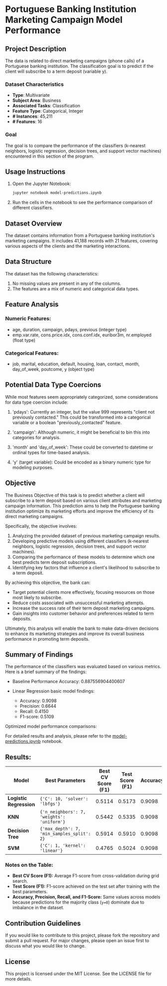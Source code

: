 # Portuguese Banking Institution Marketing Campaign Model Performance

## Project Description
The data is related to direct marketing campaigns (phone calls) of a Portuguese banking institution. The classification goal is to predict if the client will subscribe to a term deposit (variable y).

### Dataset Characteristics
- **Type**: Multivariate
- **Subject Area**: Business
- **Associated Tasks**: Classification
- **Feature Type**: Categorical, Integer
- **# Instances**: 45,211
- **# Features**: 16

### Goal
The goal is to compare the performance of the classifiers (k-nearest neighbors, logistic regression, decision trees, and support vector machines) encountered in this section of the program.

## Usage Instructions
1. Open the Jupyter Notebook:
    ```sh
    jupyter notebook model-predictions.ipynb
    ```
2. Run the cells in the notebook to see the performance comparison of different classifiers.

## Dataset Overview

The dataset contains information from a Portuguese banking institution's marketing campaigns. It includes 41,188 records with 21 features, covering various aspects of the clients and the marketing interactions.

## Data Structure

The dataset has the following characteristics:

1. No missing values are present in any of the columns.
2. The features are a mix of numeric and categorical data types.

## Feature Analysis

### Numeric Features:
- age, duration, campaign, pdays, previous (integer type)
- emp.var.rate, cons.price.idx, cons.conf.idx, euribor3m, nr.employed (float type)

### Categorical Features:
- job, marital, education, default, housing, loan, contact, month, day_of_week, poutcome, y (object type)

## Potential Data Type Coercions

While most features seem appropriately categorized, some considerations for data type coercion include:

1. 'pdays': Currently an integer, but the value 999 represents "client not previously contacted." This could be transformed into a categorical variable or a boolean "previously_contacted" feature.

2. 'campaign': Although numeric, it might be beneficial to bin this into categories for analysis.

3. 'month' and 'day_of_week': These could be converted to datetime or ordinal types for time-based analysis.

4. 'y' (target variable): Could be encoded as a binary numeric type for modeling purposes.


## Objective

The Business Objective of this task is to predict whether a client will subscribe to a term deposit based on various client attributes and marketing campaign information. This prediction aims to help the Portuguese banking institution optimize its marketing efforts and improve the efficiency of its direct marketing campaigns.

Specifically, the objective involves:

1. Analyzing the provided dataset of previous marketing campaign results.
2. Developing predictive models using different classifiers (k-nearest neighbors, logistic regression, decision trees, and support vector machines).
3. Comparing the performance of these models to determine which one best predicts term deposit subscriptions.
4. Identifying key factors that influence a client's likelihood to subscribe to a term deposit.

By achieving this objective, the bank can:

- Target potential clients more effectively, focusing resources on those most likely to subscribe.
- Reduce costs associated with unsuccessful marketing attempts.
- Increase the success rate of their term deposit marketing campaigns.
- Gain insights into customer behavior and preferences related to term deposits.

Ultimately, this analysis will enable the bank to make data-driven decisions to enhance its marketing strategies and improve its overall business performance in promoting term deposits.


## Summary of Findings
The performance of the classifiers was evaluated based on various metrics. Here is a brief summary of the findings:

- Baseline Performance Accuracy: 0.887556904400607
  
- Linear Regression basic model findings:
  - Accuracy: 0.9098
  - Precision: 0.6644
  - Recall: 0.4150
  - F1-score: 0.5109

Optimized model performance comparisons:

For detailed results and analysis, please refer to the [model-predictions.ipynb](https://github.com/sohanit/Portugese-bank-marketing-campaign-model-performance/blob/main/model-predictions.ipynb) notebook.

## Results:


| **Model**              | **Best Parameters**                  | **Best CV Score (F1)** | **Test Score (F1)** | **Accuracy** | **Precision** | **Recall** | **F1-Score** |
|-------------------------|---------------------------------------|-------------------------|----------------------|--------------|---------------|------------|--------------|
| **Logistic Regression** | `{'C': 10, 'solver': 'lbfgs'}`       | 0.5114                 | 0.5173               | 0.9098       | 0.6644        | 0.4150     | 0.5109       |
| **KNN**                | `{'n_neighbors': 7, 'weights': 'uniform'}` | 0.5442                 | 0.5335               | 0.9098       | 0.6644        | 0.4150     | 0.5109       |
| **Decision Tree**       | `{'max_depth': 7, 'min_samples_split': 2}` | 0.5914                 | 0.5910               | 0.9098       | 0.6644        | 0.4150     | 0.5109       |
| **SVM**                | `{'C': 1, 'kernel': 'linear'}`       | 0.4765                 | 0.5024               | 0.9098       | 0.6644        | 0.4150     | 0.5109       |

### **Notes on the Table:**
- **Best CV Score (F1):** Average F1-score from cross-validation during grid search.
- **Test Score (F1):** F1-score achieved on the test set after training with the best parameters.
- **Accuracy, Precision, Recall, and F1-Score:** Same values across models because predictions for the majority class (`y=0`) dominate due to imbalance in the dataset.


## Contribution Guidelines
If you would like to contribute to this project, please fork the repository and submit a pull request. For major changes, please open an issue first to discuss what you would like to change.

## License
This project is licensed under the MIT License. See the LICENSE file for more details.
